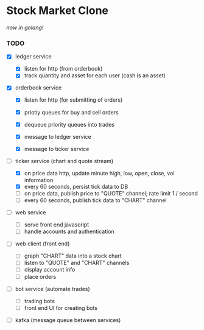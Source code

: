 # Stock Market Clone

_now in golang!_

### TODO
- [x] ledger service  
  - [x] listen for http (from orderbook)
  - [x] track quantity and asset for each user (cash is an asset)  

- [x] orderbook service  
  - [x] listen for http (for submitting of orders)  
  - [x] priotiy queues for buy and sell orders
  - [x] dequeue priority queues into trades
  - [x] message to ledger service  
  - [x] message to ticker service  


- [ ] ticker service (chart and quote stream)  
  - [x] on price data http, update minute high, low, open, close, vol information  
  - [x] every 60 seconds, persist tick data to DB  
  - [ ] on price data, publish price to "QUOTE" channel; rate limit 1 / second  
  - [ ] every 60 seconds, publish tick data to "CHART" channel  

- [ ] web service  
  - [ ] serve front end javascript  
  - [ ] handle accounts and authentication  

- [ ] web client (front end)  
  - [ ] graph "CHART" data into a stock chart  
  - [ ] listen to "QUOTE" and "CHART" channels  
  - [ ] display account info  
  - [ ] place orders  

- [ ] bot service (automate trades)  
  - [ ] trading bots   
  - [ ] front end UI for creating bots  

- [ ] kafka (message queue between services)  

